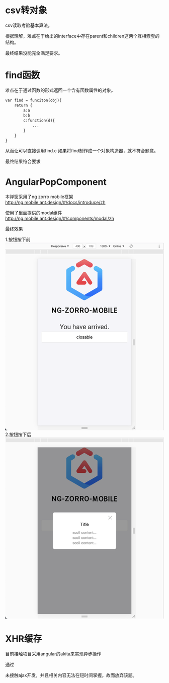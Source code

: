 # csv转对象
csv读取考验基本算法。

根据理解，难点在于给出的interface中存在parent和children这两个互相嵌套的结构。

最终结果没能完全满足要求。

# find函数
难点在于通过函数的形式返回一个含有函数属性的对象。
```
var find = funciton(obj){
    return {
        a:a
        b:b
        c:function(d){
            ...
        }
    }
}
```
从而让可以直接调用find.c
如果将find制作成一个对象构造器，就不符合题意。

最终结果符合要求



# AngularPopComponent
本弹窗采用了ng zorro mobile框架
http://ng.mobile.ant.design/#/docs/introduce/zh

使用了里面提供的modal组件
http://ng.mobile.ant.design/#/components/modal/zh

最终效果

1.按钮按下前
![avator](pic/按下前.png)
2.按钮按下后
![avator](pic/按下后.png)

# XHR缓存
目前接触项目采用angular的akita来实现异步操作

通过

未接触ajax开发，并且相关内容无法在短时间掌握。故而放弃该题。

